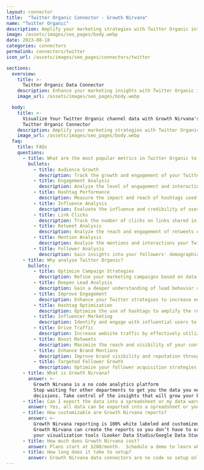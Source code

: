 ```yaml
---
layout: connector
title:  "Twitter Organic Connector - Growth Nirvana"
name: "Twitter Organic"
description: Amplify your marketing strategies with Twitter Organic integration. Gain actionable insights from data analysis to optimize your campaigns.
image: /assets/images/seo_pages/body.webp
date: 2023-08-18
categories: connectors
permalink: connectors/twitter
icon_url: /assets/images/seo_pages/connectors/twitter

sections:
  overview:
    title: >-
      Twitter Organic Data Connector
    description: Enhance your marketing insights with Twitter Organic integration. Access valuable data to shape your campaign strategies, analyze leads, and improve performance.
    image_url: /assets/images/seo_pages/body.webp

  body:
    title: >-
      Visualize Your Twitter Organic channel data with Growth Nirvana's
      Twitter Organic Connector
    description: Amplify your marketing strategies with Twitter Organic integration. Gain actionable insights from data analysis to optimize your campaigns.
    image_url: /assets/images/seo_pages/body.webp
  faq:
    title: FAQs
    questions:
      - title: What are the most popular metrics in Twitter Organic to analyze?
        bullets:
          - title: Audience Growth
            description: Track the growth and engagement of your Twitter audience.
          - title: Engagement Analysis
            description: Analyze the level of engagement and interactions with your Twitter content.
          - title: Hashtag Performance
            description: Measure the impact and reach of hashtags used in your Twitter campaigns.
          - title: Influence Analysis
            description: Evaluate the influence and credibility of users engaging with your tweets.
          - title: Link Clicks
            description: Track the number of clicks on links shared in your tweets.
          - title: Retweet Analysis
            description: Analyze the reach and engagement of retweets of your content.
          - title: Mention Analysis
            description: Analyze the mentions and interactions your Twitter account receives.
          - title: Follower Analysis
            description: Gain insights into your followers' demographics, interests, and engagement.
      - title: Why analyze Twitter Organic?
        bullets:
          - title: Optimize Campaign Strategies
            description: Refine your marketing campaigns based on data-driven insights from Twitter.
          - title: Deepen Lead Analysis
            description: Gain a deeper understanding of lead behavior and preferences on Twitter.
          - title: Improve Engagement
            description: Enhance your Twitter strategies to increase engagement with your audience.
          - title: Hashtag Optimization
            description: Optimize the use of hashtags to amplify the reach and impact of your campaigns.
          - title: Influencer Marketing
            description: Identify and engage with influential users to expand your brand's reach.
          - title: Drive Traffic
            description: Increase website traffic by effectively utilizing links in your Twitter content.
          - title: Boost Retweets
            description: Maximize the reach and visibility of your content through retweets.
          - title: Enhance Brand Mentions
            description: Improve brand visibility and reputation through increased mentions and interactions.
          - title: Targeted Follower Growth
            description: Optimize your follower acquisition strategies for targeted growth.
      - title: What is Growth Nirvana?
        answer: >-
          Growth Nirvana is a no code analytics platform 
          Stop waiting for other departments to get you the data you need to make critical business 
          decisions. Take control of the insights that will grow your business.
      - title: Can I export the data into a spreadsheet or my data warehouse?
        answer: Yes, all data can be exported into a spreadsheet or your data warehouse (Google BigQuery, AWS, Snowflake, Azure, etc)
      - title: How customizable are Growth Nirvana reports?
        answer: >-
          Growth Nirvana reporting is 100% white labeled and customized to your specifications.
          Growth Nirvana can create the reports so you don’t have to or you can connect
          your visualization tools (Looker Data Studio/Google Data Studio, Tableau, PowerBI, etc) to Growth Nirvana.
      - title: How much does Growth Nirvana cost?
        answer: Plans start at $200/month.  Schedule a demo to learn what plan is best for you.
      - title: How long does it take to setup?
        answer: Growth Nirvana data connectors are no code so setup only requires a few clicks.
---
```

